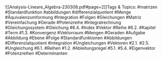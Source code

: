 
![[Analysis-Lineare_Algebra-230308.pdf#page=2]]Tags & Topics:
   #matrizen
   #Standardfunktion
   #abbildungen
   #differenzialquotient
   #Menge
   #Äquivalenzumformung
   #Integration
   #Folgen
   #Gleichungen
   #Matriz
   #Vereinfachung
   #Gerade
   #Potenzreihe
   #Integralrechnung
   #Gleichungssystem
   #Gleichung
   #6.4.
   #Index
   #Vektor
   #Reihe
   #6.2.
   #Kapitel
   #Term
   #1.3.
   #Konvergenz
   #Vektorraum
   #Mengen
   #Geraden
   #Aufgabe
   #Abbildung
   #Ebene
   #Folge
   #Standardfunktionen
   #Abbildungen
   #Differenzialquotient
   #integration
   #Ungleichungen
   #Vektoren
   #2.1.
   #2.5.
   #Ungleichung
   #6.1.
   #Reihen
   #1.2.
   #Ableitungsregel
   #5.1.
   #5.4.
   #Eigenvektor
   #Potenzreihen
   #Determinanten